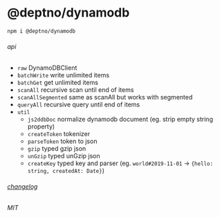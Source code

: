 # @deptno/dynamodb

```
npm i @deptno/dynamodb
```

###### api
- `raw` DynamoDBClient
- `batchWrite` write unlimited items
- `batchGet` get unlimited items
- `scanAll` recursive scan until end of items
- `scanAllSegmented` same as scanAll but works with segmented
- `queryAll` recursive query until end of items
- `util`
  - `js2ddbDoc` normalize dynamodb document (eg. strip empty string property)
  - `createToken` tokenizer
  - `parseToken` token to json
  - `gzip` typed gzip json
  - `unGzip` typed unGzip json
  - `createKey` typed key and parser (eg. `world#2019-11-01` -> `{hello: string, createdAt: Date}`)

###### [changelog](CHANGELOG)

###### MIT
